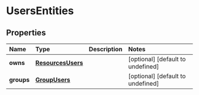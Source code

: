 # UsersEntities

## Properties

| Name | Type | Description | Notes |
| :--- | :--- | :--- | :--- |
| **owns** | [**ResourcesUsers**](resourcesusers.md) |  | \[optional\] \[default to undefined\] |
| **groups** | [**GroupUsers**](groupusers.md) |  | \[optional\] \[default to undefined\] |

